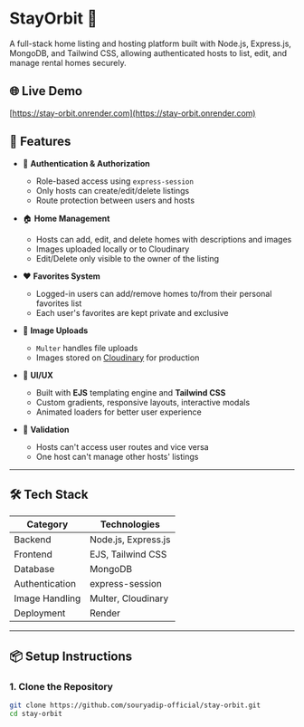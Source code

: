 # StayOrbit 🏡  
A full-stack home listing and hosting platform built with Node.js, Express.js, MongoDB, and Tailwind CSS, allowing authenticated hosts to list, edit, and manage rental homes securely.

## 🌐 Live Demo
[https://stay-orbit.onrender.com](https://stay-orbit.onrender.com)

## 🚀 Features

- 🔐 **Authentication & Authorization**
  - Role-based access using `express-session`
  - Only hosts can create/edit/delete listings
  - Route protection between users and hosts

- 🏠 **Home Management**
  - Hosts can add, edit, and delete homes with descriptions and images
  - Images uploaded locally or to Cloudinary
  - Edit/Delete only visible to the owner of the listing

- ❤️ **Favorites System**
  - Logged-in users can add/remove homes to/from their personal favorites list
  - Each user's favorites are kept private and exclusive

- 📸 **Image Uploads**
  - `Multer` handles file uploads
  - Images stored on [Cloudinary](https://cloudinary.com/) for production

- 🎨 **UI/UX**
  - Built with **EJS** templating engine and **Tailwind CSS**
  - Custom gradients, responsive layouts, interactive modals
  - Animated loaders for better user experience

- 🔐 **Validation**
  - Hosts can't access user routes and vice versa
  - One host can't manage other hosts' listings

---

## 🛠️ Tech Stack

| Category         | Technologies                                     |
|------------------|--------------------------------------------------|
| Backend          | Node.js, Express.js                              |
| Frontend         | EJS, Tailwind CSS                                |
| Database         | MongoDB                                          |
| Authentication   | express-session                                  |
| Image Handling   | Multer, Cloudinary                               |
| Deployment       | Render                                           |

---

## 📦 Setup Instructions

### 1. Clone the Repository

```bash
git clone https://github.com/souryadip-official/stay-orbit.git
cd stay-orbit
